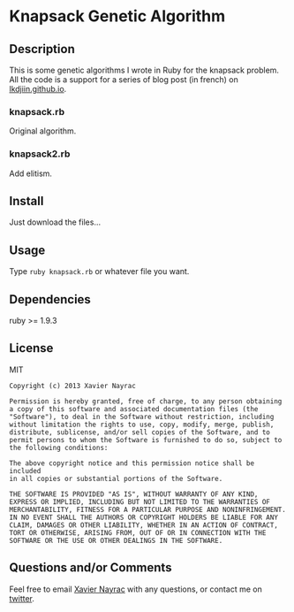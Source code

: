 Knapsack Genetic Algorithm
================

Description
----------------------
This is some genetic algorithms I wrote in Ruby for the knapsack problem.
All the code is a support for a series of blog post (in french) on
[lkdjiin.github.io](http://lkdjiin.github.io/).

### knapsack.rb
Original algorithm.

### knapsack2.rb
Add elitism.

Install
-------------------------
Just download the files…


Usage
--------------------------
Type `ruby knapsack.rb` or whatever file you want.


Dependencies
--------------------------
ruby >= 1.9.3


License
--------------------------
MIT

    Copyright (c) 2013 Xavier Nayrac

    Permission is hereby granted, free of charge, to any person obtaining
    a copy of this software and associated documentation files (the
    "Software"), to deal in the Software without restriction, including
    without limitation the rights to use, copy, modify, merge, publish,
    distribute, sublicense, and/or sell copies of the Software, and to
    permit persons to whom the Software is furnished to do so, subject to
    the following conditions:

    The above copyright notice and this permission notice shall be included
    in all copies or substantial portions of the Software.

    THE SOFTWARE IS PROVIDED "AS IS", WITHOUT WARRANTY OF ANY KIND,
    EXPRESS OR IMPLIED, INCLUDING BUT NOT LIMITED TO THE WARRANTIES OF
    MERCHANTABILITY, FITNESS FOR A PARTICULAR PURPOSE AND NONINFRINGEMENT.
    IN NO EVENT SHALL THE AUTHORS OR COPYRIGHT HOLDERS BE LIABLE FOR ANY
    CLAIM, DAMAGES OR OTHER LIABILITY, WHETHER IN AN ACTION OF CONTRACT,
    TORT OR OTHERWISE, ARISING FROM, OUT OF OR IN CONNECTION WITH THE
    SOFTWARE OR THE USE OR OTHER DEALINGS IN THE SOFTWARE.

Questions and/or Comments
--------------------------
Feel free to email [Xavier Nayrac](mailto:xavier.nayrac@gmail.com)
with any questions, or contact me on [twitter](https://twitter.com/lkdjiin).
